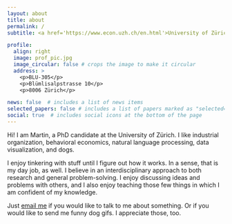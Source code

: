 ```yaml
---
layout: about
title: about
permalink: /
subtitle: <a href='https://www.econ.uzh.ch/en.html'>University of Zürich, Department of Economics</a>

profile:
  align: right
  image: prof_pic.jpg
  image_circular: false # crops the image to make it circular
  address: >
    <p>BLU-305</p>
    <p>Blümlisalpstrasse 10</p>
    <p>8006 Zürich</p>

news: false  # includes a list of news items
selected_papers: false # includes a list of papers marked as "selected={true}"
social: true  # includes social icons at the bottom of the page
---
```


Hi! I am Martin, a PhD candidate at the University of Zürich. I like industrial organization, behavioral economics, natural language processing, data visualization, and dogs.

I enjoy tinkering with stuff until I figure out how it works. In a sense, that is my day job, as well. I believe in an interdisciplinary approach to both research and general problem-solving. I enjoy discussing ideas and problems with others, and I also enjoy teaching those few things in which I am confident of my knowledge.

Just <a href="mailto:martin.stancsics@gmail.com">email me</a> if you would like to talk to me about something. Or if you would like to send me funny dog gifs. I appreciate those, too.
